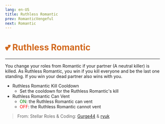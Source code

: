 ```yaml
---
lang: en-US
title: Ruthless Romantic
prev: RomanticVengeful
next: Romantic
---
```


# <font color="#d2691e">💕 <b>Ruthless Romantic</b></font> <Badge text="Benign" type="tip" vertical="middle"/>
---

You change your roles from Romantic if your partner (A neutral killer) is killed. As Ruthless Romantic, you win if you kill everyone and be the last one standing. If you win your dead partner also wins with you.
* Ruthless Romantic Kill Cooldown
  * Set the cooldown for the Ruthless Romantic's kill
* Ruthless Romantic Can Vent
  * <font color=green>ON</font>: the Ruthless Romantic can vent
  * <font color=red>OFF</font>: the Ruthless Romantic cannot vent

> From: Stellar Roles & Coding: [Gurge44](#) & [ryuk](#)